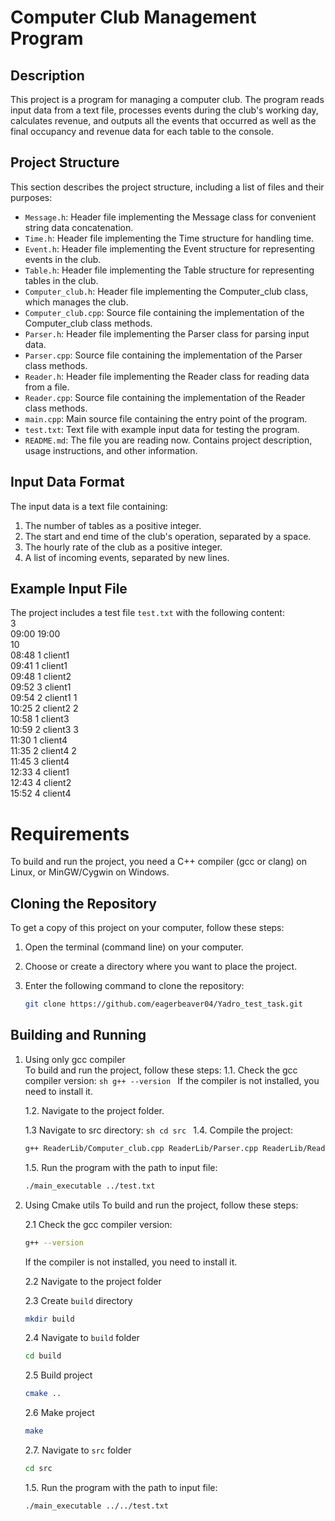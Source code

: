# Computer Club Management Program

## Description
This project is a program for managing a computer club. The program reads input data from a text file, processes events during the club's working day, calculates revenue, and outputs all the events that occurred as well as the final occupancy and revenue data for each table to the console.

## Project Structure

This section describes the project structure, including a list of files and their purposes:

- `Message.h`: Header file implementing the Message class for convenient string data concatenation.
- `Time.h`: Header file implementing the Time structure for handling time.
- `Event.h`: Header file implementing the Event structure for representing events in the club.
- `Table.h`: Header file implementing the Table structure for representing tables in the club.
- `Computer_club.h`: Header file implementing the Computer_club class, which manages the club.
- `Computer_club.cpp`: Source file containing the implementation of the Computer_club class methods.
- `Parser.h`: Header file implementing the Parser class for parsing input data.
- `Parser.cpp`: Source file containing the implementation of the Parser class methods.
- `Reader.h`: Header file implementing the Reader class for reading data from a file.
- `Reader.cpp`: Source file containing the implementation of the Reader class methods.
- `main.cpp`: Main source file containing the entry point of the program.
- `test.txt`: Text file with example input data for testing the program.
- `README.md`: The file you are reading now. Contains project description, usage instructions, and other information.

## Input Data Format
The input data is a text file containing:

1. The number of tables as a positive integer.
2. The start and end time of the club's operation, separated by a space.
3. The hourly rate of the club as a positive integer.
4. A list of incoming events, separated by new lines.

## Example Input File
The project includes a test file `test.txt` with the following content:  
3  
09:00 19:00  
10  
08:48 1 client1  
09:41 1 client1  
09:48 1 client2  
09:52 3 client1  
09:54 2 client1 1  
10:25 2 client2 2  
10:58 1 client3  
10:59 2 client3 3  
11:30 1 client4  
11:35 2 client4 2  
11:45 3 client4  
12:33 4 client1  
12:43 4 client2  
15:52 4 client4  
# Requirements
To build and run the project, you need a C++ compiler (gcc or clang) on Linux, or MinGW/Cygwin on Windows.

## Cloning the Repository
To get a copy of this project on your computer, follow these steps:

1. Open the terminal (command line) on your computer.

2. Choose or create a directory where you want to place the project.

3. Enter the following command to clone the repository:

   ```sh
   git clone https://github.com/eagerbeaver04/Yadro_test_task.git
   ```

## Building and Running
1. Using only gcc compiler  
To build and run the project, follow these steps:
    1.1. Check the gcc compiler version:
        ```sh
        g++ --version
        ```
        If the compiler is not installed, you need to install it.

    1.2. Navigate to the project folder.

    1.3 Navigate to src directory:
        ```sh
        cd src
        ```
    1.4. Compile the project:
    ```sh
    g++ ReaderLib/Computer_club.cpp ReaderLib/Parser.cpp ReaderLib/Reader.cpp main.cpp -o main_executable
    ```

    1.5. Run the program with the path to input file:
    ```sh
    ./main_executable ../test.txt
    ```

2. Using Cmake utils
To build and run the project, follow these steps:

    2.1 Check the gcc compiler version:  
     ```sh
    g++ --version
    ```

    If the compiler is not installed, you need to install it.  

    2.2 Navigate to the project folder  

    2.3 Create `build` directory  
    ```sh
    mkdir build
    ```
    
    2.4 Navigate to `build` folder  
    ```sh
    cd build
    ```
    2.5 Build project
    ```sh 
    cmake ..
    ```
    2.6 Make project
    ```sh 
    make
    ```
    2.7. Navigate to `src` folder
    ```sh
    cd src
    ```
    1.5. Run the program with the path to input file:
    ```sh
    ./main_executable ../../test.txt
    ``` 


